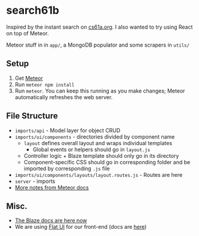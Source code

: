 # search61b
Inspired by the instant search on [cs61a.org](cs61a.org). I also wanted to try using React on top of Meteor.

Meteor stuff in in `app/`, a MongoDB populator and some scrapers in `utils/`

## Setup
1. Get [Meteor](https://www.meteor.com/install)
2. Run `meteor npm install`
3. Run `meteor`. You can keep this running as you make changes; Meteor automatically refreshes the web server.

## File Structure
- `imports/api` - Model layer for object CRUD
- `imports/ui/components` - directories divided by component name
  - `layout` defines overall layout and wraps individual templates
    - Global events or helpers should go in `layout.js`
  - Controller logic + Blaze template should only go in its directory
  - Component-specific CSS should go in corresponding folder and be imported by corresponding `.js` file
- `imports/ui/components/layouts/layout.routes.js` - Routes are here
- `server` - imports
- [More notes from Meteor docs](https://guide.meteor.com/structure.html)

## Misc.
- [The Blaze docs are here now](http://blazejs.org/guide/introduction.html)
- We are using [Flat UI](http://designmodo.github.io/Flat-UI/) for our front-end (docs are [here](https://designmodo.github.io/Flat-UI/docs/components.html))





